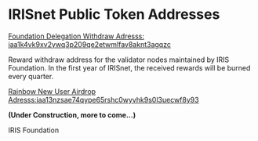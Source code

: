 # IRISnet Public Token Addresses 



[Foundation Delegation Withdraw Adresss: iaa1k4vk9xv2ywq3p209qe2etwmlfav8aknt3agqzc](https://www.irisplorer.io/#/address/1/iaa1k4vk9xv2ywq3p209qe2etwmlfav8aknt3agqzc)

 Reward withdraw address for the validator nodes maintained by IRIS Foundation. In the first year of IRISnet, the received rewards will be burned every quarter.  
 

[Rainbow New User Airdrop Adresss:iaa13nzsae74qype65rshc0wyvhk9s0l3uecwf8y93](https://www.irisplorer.io/#/address/1/iaa13nzsae74qype65rshc0wyvhk9s0l3uecwf8y93)




**(Under Construction, more to come...)**
 
 
 
 
 
 

IRIS Foundation
